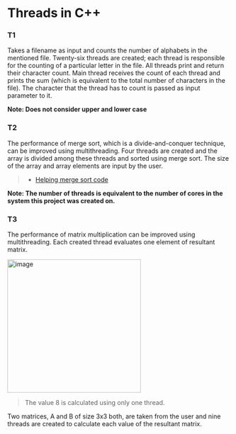 # Threads in C++

### T1
Takes a filename as input and counts the number of alphabets in the mentioned file. Twenty-six threads are created; each thread is responsible for the counting of a particular letter in the file. All threads print and return their character count. Main thread receives the count of each thread and prints the sum (which is equivalent to the total number of characters in the file). The character that the thread has to count is passed as input parameter to it.

**Note: Does not consider upper and lower case**

### T2
The performance of merge sort, which is a divide-and-conquer technique, can be improved using multithreading. Four threads are created and the array is divided among these threads and sorted using merge sort. The size of the array and array elements are input by the user. 
> * [Helping merge sort code](https://www.geeksforgeeks.org/merge-sort/)

**Note: The number of threads is equivalent to the number of cores in the system this project was created on.**

### T3
The performance of matrix multiplication can be improved using multithreading. Each created thread evaluates one element of
resultant matrix.

<img width="301" alt="image" src="https://github.com/maliha-masud/threading-in-cpp/assets/121713404/6f22381b-8fca-4d29-9f56-f703ce62d857">

> The value 8 is calculated using only one thread.

Two matrices, A and B of size 3x3 both, are taken from the user and nine threads are created to calculate each value of the resultant matrix.
